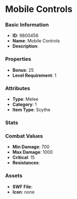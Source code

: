 # Mobile Controls



### Basic Information

- **ID**: 9800456
- **Name**: Mobile Controls
- **Description**: 

### Properties

- **Bonus**: 25
- **Level Requirement**: 1

### Attributes

- **Type**: Melee     
- **Category**: 1
- **Item Type**: Scythe

### Stats


### Combat Values

- **Min Damage**: 700
- **Max Damage**: 1000
- **Critical**: 15
- **Resistances**: 

### Assets

- **SWF File**: 
- **Icon**: none

